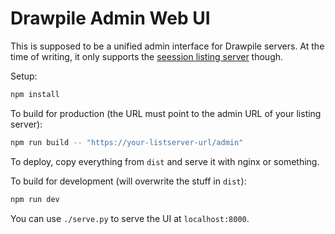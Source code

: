 # Drawpile Admin Web UI

This is supposed to be a unified admin interface for Drawpile servers. At the time of writing, it only supports the [seession listing server](https://github.com/drawpile/listserver) though.

Setup:

```sh
npm install
```

To build for production (the URL must point to the admin URL of your listing server):

```sh
npm run build -- "https://your-listserver-url/admin"
```

To deploy, copy everything from `dist` and serve it with nginx or something.

To build for development (will overwrite the stuff in `dist`):

```sh
npm run dev
```

You can use `./serve.py` to serve the UI at `localhost:8000`.
